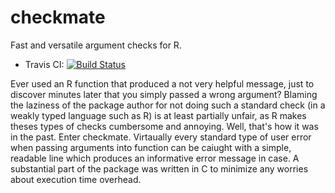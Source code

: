 # checkmate

Fast and versatile argument checks for R.

* Travis CI: [![Build Status](https://travis-ci.org/mllg/checkmate.svg)](https://travis-ci.org/mllg/checkmate)


Ever used an R function that produced a not very helpful message, just to discover minutes later that you simply passed a wrong argument? 
Blaming the laziness of the package author for not doing such a standard check (in a weakly typed language such as R) is at least partially unfair, as R makes theses types of checks cumbersome and annoying. Well, that's how it was in the past. Enter checkmate. Virtaually every standard type of user error when passing arguments into function can be caiught with a simple, readable line which produces an informative error message in case. A substantial part of the package was written in C to minimize any worries about execution time overhead. 





